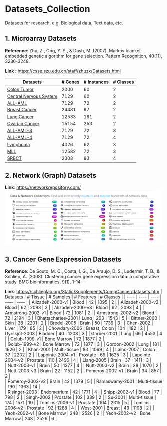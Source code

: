 # Datasets_Collection
Datasets for research, e.g. Biological data, Text data, etc.

## 1. Microarray Datasets
**Reference**: Zhu, Z., Ong, Y. S., & Dash, M. (2007). Markov blanket-embedded genetic algorithm for gene selection. Pattern Recognition, 40(11), 3236-3248.

**Link** : https://csse.szu.edu.cn/staff/zhuzx/Datasets.html

| Datasets | # Genes | # Instances | # Classes |
| ---- | ---- | ---- | ---- |
| [Colon Tumor](https://csse.szu.edu.cn/staff/zhuzx/Colon.zip) | 2000 | 60 | 2 |
| [Central Nervous System](https://csse.szu.edu.cn/staff/zhuzx/CNS.zip) | 7129 | 60 | 2 |
| [ALL-AML](https://csse.szu.edu.cn/staff/zhuzx/Leukemia.zip) | 7129 | 72 | 2 |
| [Breast Cancer](https://csse.szu.edu.cn/staff/zhuzx/Breast.zip) | 24481 | 97 | 2 |
| [Lung Cancer](https://csse.szu.edu.cn/staff/zhuzx/Lung.zip) | 12533 | 181 | 2 |
| [Ovarian Cancer](https://csse.szu.edu.cn/staff/zhuzx/Ovarian.zip) | 15154 | 253 | 2 |
| [ALL-AML-3](https://csse.szu.edu.cn/staff/zhuzx/Leukemia_3c.zip) | 7129 | 72 | 3 |
| [ALL-AML-4](https://csse.szu.edu.cn/staff/zhuzx/Leukemia_4c.zip) | 7129 | 72 | 4 |
| [Lymphoma](https://csse.szu.edu.cn/staff/zhuzx/Lymphoma.zip) | 4026 | 62 | 3 |
| [MLL](https://csse.szu.edu.cn/staff/zhuzx/MLL.zip) | 12582 | 72 | 3 |
| [SRBCT](https://csse.szu.edu.cn/staff/zhuzx/SRBCT.zip) | 2308 | 83 | 4 |

## 2. Network (Graph) Datasets
**Link**: https://networkrepository.com/
![](https://github.com/wangxb96/Datasets_Collection/blob/main/network.png)

## 3. Cancer Gene Expression Datasets
**Reference**: De Souto, M. C., Costa, I. G., De Araujo, D. S., Ludermir, T. B., & Schliep, A. (2008). Clustering cancer gene expression data: a comparative study. BMC bioinformatics, 9(1), 1-14.

**Link**: https://schlieplab.org/Static/Supplements/CompCancer/datasets.htm
| Datasets | # Tissue | # Samples | # Features | # Classes |
| ---- | ---- | ---- | ---- | ---- |
| Alizadeh-2000-v1	|	Blood	| 42	|	1095	|	2	 |
| Alizadeh-2000-v2	|	Blood	|	62	|	2093	|	3	 |
| Alizadeh-2000-v3	|	Blood	|	62	|	2093	|	4	 |
| Armstrong-2002-v1	|	Blood	|	72	|	1081	|	2  |
| Armstrong-2002-v2	|	Blood	|	72	|	2194	|	3  |
| Bhattacharjee-2001 | Lung	|	203	|	1543	|	5	 |
| Bittner-2000	|	Skin	|	38	|	2201	|	2 | 
| Bredel-2005	|	Brain	|	50	|	1739	|	3	| 
| Chen-2002	|	Liver	|	179	| 85	|	2	| 
| Chowdary-2006	|	Breast, Colon	|	104	|	182	|	2	|
| Dyrskjot-2003	|	Bladder	|	40	|	1203	|	3 | 
| Garber-2001	|	Lung	|	66	|	4553	|	4	 |
| Golub-1999-v1	|	Bone Marrow	|	72	|	1877	|	2	| 	
| Golub-1999-v2	|	Bone Marrow	|	72	|	1877	|	3	|
| Gordon-2002	|	Lung	|	181	|	1626	|	2 |
| Khan-2001	|	Multi-tissue	|	83	|	1069	|	4	|
| Laiho-2007	|	Colon	|	37	|	2202	|	2	|
| Lapointe-2004-v1	|	Prostate	|	69	|	1625	|	3	 |
| Lapointe-2004-v2	|	Prostate	|	110	|	2496	|	4	|
| Liang-2005	|	Brain	|	37	|	1411	|	3	 |	
| Nutt-2003-v1	|	Brain	|	50	|	1377	|	4 |
| Nutt-2003-v2	|	Brain	|	28	|	1070	|	2	| 	
| Nutt-2003-v3	|	Brain	|	22	|	1152	|	2	|
| Pomeroy-2002-v1	|	Brain	|	34	|	857	|	2	| 	
| Pomeroy-2002-v2	|	Brain	|	42	|	1379 | 5	| 
| Ramaswamy-2001	|	Multi-tissue	|	190	|	1363	|	14 |	 
| Risinger-2003	|	Endometrium	|	42	|	1771	|	4	 |
| Shipp-2002-v1	|	Blood	|	77	|	798	|	2 |	
| Singh-2002	|	Prostate	|	102	|	339	|	2 |
| Su-2001	|	Multi-tissue	|	174	|	1571	|	10 |
| Tomlins-2006-v1	|	Prostate	|	104	| 2315 | 5	|
| Tomlins-2006-v2	|	Prostate	|	92	|	1288 |	4 |
| West-2001	|	Breast	|	49	|	1198	|	2	 |
| Yeoh-2002-v1	|	Bone Marrow	|	248	|	2526	|	2 |
| Yeoh-2002-v2	|	Bone Marrow	|	248	|	2526	|	6 |
